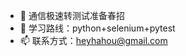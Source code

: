 - 👋 通信极速转测试准备春招
- 👀 学习路线：python+selenium+pytest
- 📫 联系方式：heyhahou@gmail.com

<!---
W1xiao/W1xiao is a ✨ special ✨ repository because its `README.md` (this file) appears on your GitHub profile.
You can click the Preview link to take a look at your changes.
--->
